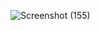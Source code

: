 ![Screenshot (155)](https://github.com/user-attachments/assets/4c9bd1f4-7ec7-4b5b-86d8-3f9396e377c7)
